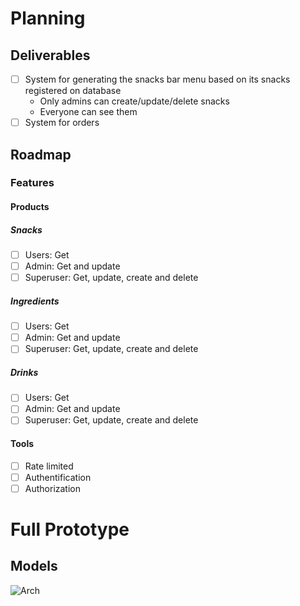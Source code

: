 # Planning

## Deliverables

- [ ] System for generating the snacks bar menu based on its snacks registered on database
    - Only admins can create/update/delete snacks
    - Everyone can see them
- [ ] System for orders

## Roadmap

### Features

#### Products

##### Snacks
- [ ] Users: Get
- [ ] Admin: Get and update
- [ ] Superuser: Get, update, create and delete

##### Ingredients
- [ ] Users: Get
- [ ] Admin: Get and update
- [ ] Superuser: Get, update, create and delete

##### Drinks 
- [ ] Users: Get
- [ ] Admin: Get and update
- [ ] Superuser: Get, update, create and delete

#### Tools

- [ ] Rate limited
- [ ] Authentification
- [ ] Authorization

# Full Prototype

## Models
![Arch](http://www.plantuml.com/plantuml/proxy?cache=no&src=https://raw.githubusercontent.com/santunioni/SnacksBar/master/diagrams/models.puml)

